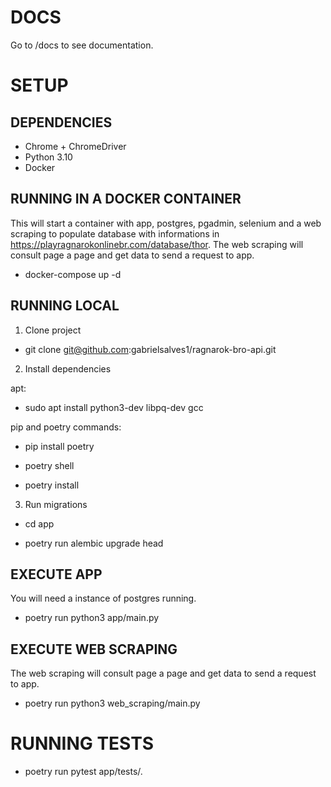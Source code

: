 # DOCS

Go to /docs to see documentation.

# SETUP

## DEPENDENCIES

- Chrome + ChromeDriver
- Python 3.10
- Docker

## RUNNING IN A DOCKER CONTAINER

This will start a container with app, postgres, pgadmin, selenium and a web scraping to populate database with informations in https://playragnarokonlinebr.com/database/thor. The web scraping will consult page a page and get data to send a request to app.

- docker-compose up -d

## RUNNING LOCAL

1. Clone project

- git clone git@github.com:gabrielsalves1/ragnarok-bro-api.git

2. Install dependencies

apt:

- sudo apt install python3-dev libpq-dev gcc

pip and poetry commands:

- pip install poetry

- poetry shell

- poetry install

3. Run migrations

- cd app

- poetry run alembic upgrade head

## EXECUTE APP

You will need a instance of postgres running.

- poetry run python3 app/main.py

## EXECUTE WEB SCRAPING

The web scraping will consult page a page and get data to send a request to app.

- poetry run python3 web_scraping/main.py

# RUNNING TESTS

- poetry run pytest app/tests/.